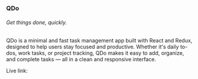 ### QDo
###### Get things done, quickly.
QDo is a minimal and fast task management app built with React and Redux, designed to help users stay focused and productive. Whether it's daily to-dos, work tasks, or project tracking, QDo makes it easy to add, organize, and complete tasks — all in a clean and responsive interface.

Live link: 